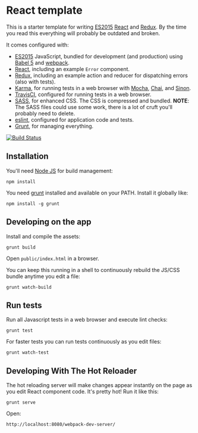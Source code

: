 # React template

This is a starter template for writing
[ES2015](https://babeljs.io/docs/learn-es2015/)
[React](https://facebook.github.io/react/) and
[Redux](http://redux.js.org/).
By the time you read this everything will probably be outdated and broken.

It comes configured with:

* [ES2015](https://babeljs.io/docs/learn-es2015/) JavaScript, bundled for
  development (and production) using [Babel 5](http://babeljs.io/) and
  [webpack](https://webpack.github.io/).
* [React](http://facebook.github.io/react/), including an example `Error` component.
* [Redux](https://github.com/rackt/redux), including an example action and
  reducer for dispatching errors (also with tests).
* [Karma](http://karma-runner.github.io/), for running tests in a web browser with
  [Mocha](https://mochajs.org/), [Chai](http://chaijs.com/),
  and [Sinon](http://sinonjs.org/).
* [TravisCI](https://travis-ci.org/), configured for running tests in a web browser.
* [SASS](http://sass-lang.com/), for enhanced CSS. The CSS is compressed and
  bundled. **NOTE**: The SASS files could use some work, there is a lot of cruft
  you'll probably need to delete.
* [eslint](http://eslint.org/), configured for application code and tests.
* [Grunt](http://gruntjs.com/), for managing everything.

[![Build Status](https://travis-ci.org/kumar303/react-template.svg?branch=master)](https://travis-ci.org/kumar303/react-template)

## Installation

You'll need [Node JS](https://nodejs.org/) for build management:

    npm install

You need [grunt](http://gruntjs.com/) installed and available on your PATH.
Install it globally like:

    npm install -g grunt

## Developing on the app

Install and compile the assets:

    grunt build

Open `public/index.html` in a browser.

You can keep this running in a shell to continuously rebuild the JS/CSS bundle
anytime you edit a file:

    grunt watch-build

## Run tests

Run all Javascript tests in a web browser and execute lint checks:

    grunt test

For faster tests you can run tests continuously as you edit files:

    grunt watch-test

## Developing With The Hot Reloader

The hot reloading server will make changes appear instantly on the page as you
edit React component code. It's pretty hot! Run it like this:

    grunt serve

Open:

    http://localhost:8080/webpack-dev-server/
